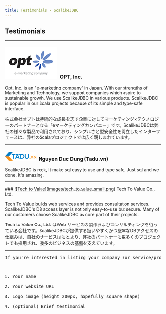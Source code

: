 ```yaml
---
title: Testimonials - ScalikeJDBC
---
```


## Testimonials

<hr/>

### <a href="http://www.opt.ne.jp/en/" target="_blank">![OPT, Inc.](images/opt_small.gif)</a>&nbsp;&nbsp;OPT, Inc.

Opt, Inc. is an "e-marketing company" in Japan. With our strengths of Marketing and Technology, we support companies which aspire to sustainable growth. We use ScalikeJDBC in various products. ScalikeJDBC is popular in our Scala projects because of its simple and type-safe interface.

<p class="small text-muted jp-content">
株式会社オプトは持続的な成長を志す企業に対してマーケティング×テクノロジーのパートナーとなる「eマーケティングカンパニー」です。ScalikeJDBCは弊社の様々な製品で利用されており、シンプルさと型安全性を両立したインターフェースは、弊社のScalaプロジェクトでは広く親しまれています。
</p>

<hr/>

### <a href="https://tadu.vn/" target="_blank">![Tadu.vn](images/tadu.vn_small.png)</a>&nbsp;&nbsp;Nguyen Duc Dung (Tadu.vn)

ScalikeJDBC is rock, It make sql easy to use and type safe. Just sql and we done. It's amazing.

<hr/>
### <a href="http://www.t2v.jp/" target="_blank">![Tech to Value](images/tech_to_value_small.png)</a> Tech To Value Co., Ltd.

Tech To Value builds web services and provides consultation services. ScalikeJDBC's DB access layer is not only easy-to-use but secure. Many of our customers choose ScalikeJDBC as core part of their projects.

<p class="small text-muted jp-content">
Tech to Value Co., Ltd. はWeb サービスの製作およびコンサルティングを行っている会社です。ScalikeJDBCが提供する扱いやすくかつ堅牢なDBアクセスの仕組みは、自社のサービスはもとより、弊社のパートナーも数多くのプロジェクトでも採用され、幾多のビジネスの基盤を支えています。
</p>

<hr/>
<pre>
If you're interested in listing your company (or service/product) here, please send seratch_at_gmail.com (or @scalikejdbc on twitter) the following information:

  1. Your name
  2. Your website URL
  3. Logo image (height 200px, hopefully square shape)
  4. (optional) Brief testimonial
</pre>

<script>
(function() {
  var isChrome = window.navigator.userAgent.toLowerCase().indexOf('chrome') != -1;
  if (isChrome) { userLanguage = (navigator.languages[0] || navigator.language); } else { userLanguage = (navigator.browserLanguage || navigator.language || navigator.userLanguage); }
  var lang = userLanguage.substr(0,2).toLowerCase();
  if (lang !== 'ja') { $('.jp-content').hide(); }
})();
</script>
